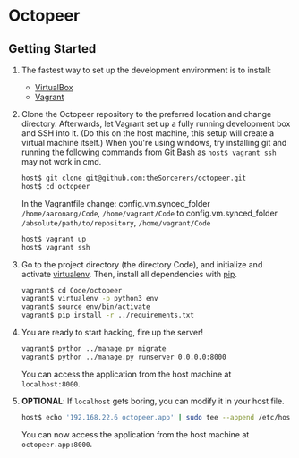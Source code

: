 # Octopeer

## Getting Started

1. The fastest way to set up the development environment is to install:

    * [VirtualBox](https://www.virtualbox.org/)
    * [Vagrant](https://www.vagrantup.com/)

1. Clone the Octopeer repository to the preferred location and change directory.
Afterwards, let Vagrant set up a fully running development box and SSH into it.
(Do this on the host machine, this setup will create a virtual machine itself.)
When you're using windows, try installing git and running the following commands from Git Bash as 
`host$ vagrant ssh` may not work in cmd.

   ```bash
   host$ git clone git@github.com:theSorcerers/octopeer.git
   host$ cd octopeer
    ```
    In the Vagrantfile change: 
    config.vm.synced_folder `/home/aaronang/Code`, `/home/vagrant/Code`
    to
    config.vm.synced_folder `/absolute/path/to/repository`, `/home/vagrant/Code`
    ```bash
   host$ vagrant up
   host$ vagrant ssh
   ```
1. Go to the project directory (the directory Code), and initialize and activate [virtualenv](https://virtualenv.pypa.io/en/latest/).
Then, install all dependencies with [pip](https://pip.pypa.io/en/stable/).

   ```bash
   vagrant$ cd Code/octopeer
   vagrant$ virtualenv -p python3 env
   vagrant$ source env/bin/activate
   vagrant$ pip install -r ../requirements.txt
   ```

1. You are ready to start hacking, fire up the server!

   ```bash
   vagrant$ python ../manage.py migrate
   vagrant$ python ../manage.py runserver 0.0.0.0:8000
   ```

   You can access the application from the host machine at `localhost:8000`.

1. **OPTIONAL**: If `localhost` gets boring, you can modify it in your host file.

   ```bash
   host$ echo '192.168.22.6 octopeer.app' | sudo tee --append /etc/hosts
   ```
   You can now access the application from the host machine at `octopeer.app:8000`.
